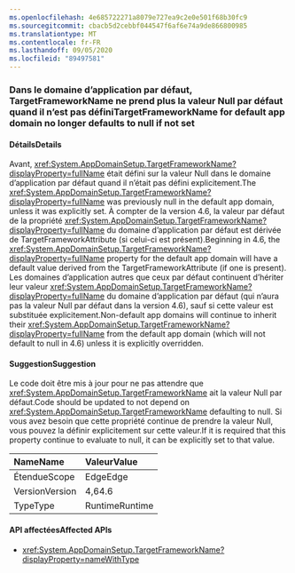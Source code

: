 ```yaml
---
ms.openlocfilehash: 4e685722271a8079e727ea9c2e0e501f68b30fc9
ms.sourcegitcommit: cbacb5d2cebbf044547f6af6e74a9de866800985
ms.translationtype: MT
ms.contentlocale: fr-FR
ms.lasthandoff: 09/05/2020
ms.locfileid: "89497581"
---
```

### <a name="targetframeworkname-for-default-app-domain-no-longer-defaults-to-null-if-not-set"></a><span data-ttu-id="56f57-101">Dans le domaine d’application par défaut, TargetFrameworkName ne prend plus la valeur Null par défaut quand il n’est pas défini</span><span class="sxs-lookup"><span data-stu-id="56f57-101">TargetFrameworkName for default app domain no longer defaults to null if not set</span></span>

#### <a name="details"></a><span data-ttu-id="56f57-102">Détails</span><span class="sxs-lookup"><span data-stu-id="56f57-102">Details</span></span>

<span data-ttu-id="56f57-103">Avant, <xref:System.AppDomainSetup.TargetFrameworkName?displayProperty=fullName> était défini sur la valeur Null dans le domaine d’application par défaut quand il n’était pas défini explicitement.</span><span class="sxs-lookup"><span data-stu-id="56f57-103">The <xref:System.AppDomainSetup.TargetFrameworkName?displayProperty=fullName> was previously null in the default app domain, unless it was explicitly set.</span></span> <span data-ttu-id="56f57-104">À compter de la version 4.6, la valeur par défaut de la propriété <xref:System.AppDomainSetup.TargetFrameworkName?displayProperty=fullName> du domaine d’application par défaut est dérivée de TargetFrameworkAttribute (si celui-ci est présent).</span><span class="sxs-lookup"><span data-stu-id="56f57-104">Beginning in 4.6, the <xref:System.AppDomainSetup.TargetFrameworkName?displayProperty=fullName> property for the default app domain will have a default value derived from the TargetFrameworkAttribute (if one is present).</span></span> <span data-ttu-id="56f57-105">Les domaines d’application autres que ceux par défaut continuent d’hériter leur valeur <xref:System.AppDomainSetup.TargetFrameworkName?displayProperty=fullName> du domaine d’application par défaut (qui n’aura pas la valeur Null par défaut dans la version 4.6), sauf si cette valeur est substituée explicitement.</span><span class="sxs-lookup"><span data-stu-id="56f57-105">Non-default app domains will continue to inherit their <xref:System.AppDomainSetup.TargetFrameworkName?displayProperty=fullName> from the default app domain (which will not default to null in 4.6) unless it is explicitly overridden.</span></span>

#### <a name="suggestion"></a><span data-ttu-id="56f57-106">Suggestion</span><span class="sxs-lookup"><span data-stu-id="56f57-106">Suggestion</span></span>

<span data-ttu-id="56f57-107">Le code doit être mis à jour pour ne pas attendre que <xref:System.AppDomainSetup.TargetFrameworkName> ait la valeur Null par défaut.</span><span class="sxs-lookup"><span data-stu-id="56f57-107">Code should be updated to not depend on <xref:System.AppDomainSetup.TargetFrameworkName> defaulting to null.</span></span> <span data-ttu-id="56f57-108">Si vous avez besoin que cette propriété continue de prendre la valeur Null, vous pouvez la définir explicitement sur cette valeur.</span><span class="sxs-lookup"><span data-stu-id="56f57-108">If it is required that this property continue to evaluate to null, it can be explicitly set to that value.</span></span>

| <span data-ttu-id="56f57-109">Name</span><span class="sxs-lookup"><span data-stu-id="56f57-109">Name</span></span>    | <span data-ttu-id="56f57-110">Valeur</span><span class="sxs-lookup"><span data-stu-id="56f57-110">Value</span></span>       |
|:--------|:------------|
| <span data-ttu-id="56f57-111">Étendue</span><span class="sxs-lookup"><span data-stu-id="56f57-111">Scope</span></span>   |<span data-ttu-id="56f57-112">Edge</span><span class="sxs-lookup"><span data-stu-id="56f57-112">Edge</span></span>|
|<span data-ttu-id="56f57-113">Version</span><span class="sxs-lookup"><span data-stu-id="56f57-113">Version</span></span>|<span data-ttu-id="56f57-114">4,6</span><span class="sxs-lookup"><span data-stu-id="56f57-114">4.6</span></span>|
|<span data-ttu-id="56f57-115">Type</span><span class="sxs-lookup"><span data-stu-id="56f57-115">Type</span></span>|<span data-ttu-id="56f57-116">Runtime</span><span class="sxs-lookup"><span data-stu-id="56f57-116">Runtime</span></span>|

#### <a name="affected-apis"></a><span data-ttu-id="56f57-117">API affectées</span><span class="sxs-lookup"><span data-stu-id="56f57-117">Affected APIs</span></span>

- <xref:System.AppDomainSetup.TargetFrameworkName?displayProperty=nameWithType>

<!--

#### Affected APIs

- `P:System.AppDomainSetup.TargetFrameworkName`

-->
